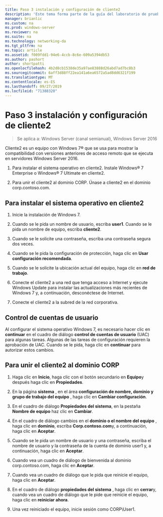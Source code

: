 ```yaml
---
title: Paso 3 instalación y configuración de cliente2
description: 'Este tema forma parte de la guía del laboratorio de pruebas: demostración de una implementación multisitio de DirectAccess para Windows Server 2016'
manager: brianlic
ms.custom: na
ms.prod: windows-server
ms.reviewer: na
ms.suite: na
ms.technology: networking-da
ms.tgt_pltfrm: na
ms.topic: article
ms.assetid: f009fdd1-94e6-4ccb-8c6e-609a5394db53
ms.author: pashort
author: shortpatti
ms.openlocfilehash: 4b2d8cb1538de35a97ae83888d26abd7ad7bc8b3
ms.sourcegitcommit: 6aff3d88ff22ea141a6ea6572a5ad8dd6321f199
ms.translationtype: MT
ms.contentlocale: es-ES
ms.lasthandoff: 09/27/2019
ms.locfileid: "71388320"
---
```

# <a name="step-3-install-and-configure-client2"></a>Paso 3 instalación y configuración de cliente2

>Se aplica a: Windows Server (canal semianual), Windows Server 2016

Cliente2 es un equipo con Windows 7&reg; que se usa para mostrar la compatibilidad con versiones anteriores de acceso remoto que se ejecuta en servidores Windows Server 2016.  
  
1. Para instalar el sistema operativo en cliente2. Instale Windows&reg; 7 Enterprise o Windows&reg; 7 Ultimate en cliente2.  
  
2. Para unir el cliente2 al dominio CORP. Únase a cliente2 en el dominio corp.contoso.com.  
  
## <a name="to-install-the-operating-system-on-client2"></a>Para instalar el sistema operativo en cliente2  
  
1.  Inicie la instalación de Windows 7.  
  
2.  Cuando se le pida un nombre de usuario, escriba **user1**. Cuando se le pida un nombre de equipo, escriba **cliente2**.  
  
3.  Cuando se le solicite una contraseña, escriba una contraseña segura dos veces.  
  
4.  Cuando se le pida la configuración de protección, haga clic en **Usar configuración recomendada**.  
  
5.  Cuando se le solicite la ubicación actual del equipo, haga clic en **red de trabajo**.  
  
6.  Conecte el cliente2 a una red que tenga acceso a Internet y ejecute Windows Update para instalar las actualizaciones más recientes de Windows 7 y, a continuación, desconéctese de Internet.  
  
7.  Conecte el cliente2 a la subred de la red corporativa.  
  
## <a name="user-account-control"></a>Control de cuentas de usuario  
Al configurar el sistema operativo Windows 7, es necesario hacer clic en **continuar** en el cuadro de diálogo **control de cuentas de usuario** (UAC) para algunas tareas. Algunas de las tareas de configuración requieren la aprobación de UAC. Cuando se le pida, haga clic en **continuar** para autorizar estos cambios.  
  
## <a name="to-join-client2-to-the-corp-domain"></a>Para unir el cliente2 al dominio CORP  
  
1.  Haga clic en **Inicio**, haga clic con el botón secundario en **Equipo**y después haga clic en **Propiedades**.  
  
2.  En la página **sistema** , en el área **configuración de nombre, dominio y grupo de trabajo del equipo** , haga clic en **Cambiar configuración**.  
  
3.  En el cuadro de diálogo **Propiedades del sistema**, en la pestaña **Nombre de equipo** haz clic en **Cambiar**.  
  
4.  En el cuadro de diálogo cambios en el **dominio o el nombre del equipo** , haga clic en **dominio**, escriba **Corp.contoso.com**y, a continuación, haga clic en **Aceptar**.  
  
5.  Cuando se le pida un nombre de usuario y una contraseña, escriba el nombre de usuario y la contraseña de la cuenta de dominio user1 y, a continuación, haga clic en **Aceptar**.  
  
6.  Cuando vea un cuadro de diálogo de bienvenida al dominio corp.contoso.com, haga clic en **Aceptar**.  
  
7.  Cuando vea un cuadro de diálogo que le pida que reinicie el equipo, haga clic en **Aceptar**.  
  
8.  En el cuadro de diálogo **propiedades del sistema** , haga clic en **cerrar**y, cuando vea un cuadro de diálogo que le pide que reinicie el equipo, haga clic en **reiniciar ahora**.  
  
9. Una vez reiniciado el equipo, inicie sesión como CORP\User1.
